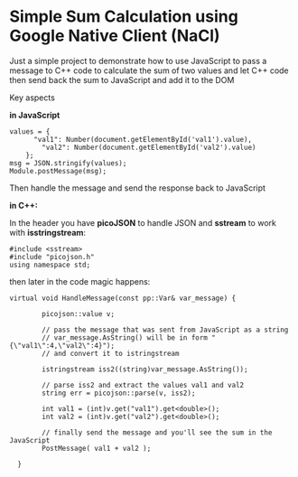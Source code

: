 Simple Sum Calculation using Google Native Client (NaCl)
===============================

Just a simple project to demonstrate how to use JavaScript to pass a message to C++ code to calculate the sum of two values and let C++ code then send back the sum to JavaScript and add it to the DOM

Key aspects

**in JavaScript**

    values = {
          "val1": Number(document.getElementById('val1').value),
        	"val2": Number(document.getElementById('val2').value)
       	};
    msg = JSON.stringify(values);
    Module.postMessage(msg);

Then handle the message and send the response back to JavaScript

**in C++:**

In the header you have **picoJSON** to handle JSON and **sstream** to work with **isstringstream**:

    #include <sstream>
    #include "picojson.h"
    using namespace std;

then later in the code magic happens: 

    virtual void HandleMessage(const pp::Var& var_message) {
    
            picojson::value v;
    
            // pass the message that was sent from JavaScript as a string
            // var_message.AsString() will be in form "{\"val1\":4,\"val2\":4}");
            // and convert it to istringstream

            istringstream iss2((string)var_message.AsString());

            // parse iss2 and extract the values val1 and val2
            string err = picojson::parse(v, iss2);

            int val1 = (int)v.get("val1").get<double>();
            int val2 = (int)v.get("val2").get<double>();

            // finally send the message and you'll see the sum in the JavaScript
            PostMessage( val1 + val2 );
            
      }
